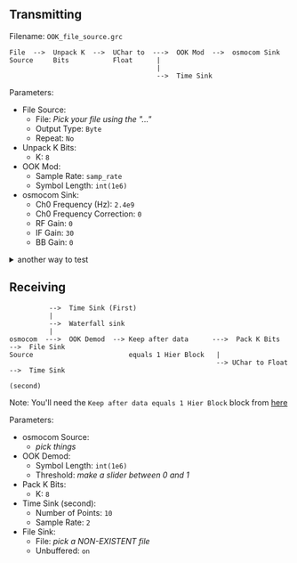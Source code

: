 ## Transmitting

Filename: `OOK_file_source.grc`

```
File  -->  Unpack K  -->  UChar to  --->  OOK Mod  -->  osmocom Sink
Source     Bits           Float      |
                                     |
                                     -->  Time Sink
```

Parameters:

- File Source:
  - File: _Pick your file using the "..."_
  - Output Type: `Byte`
  - Repeat: `No`
- Unpack K Bits:
  - K: `8`
- OOK Mod:
  - Sample Rate: `samp_rate`
  - Symbol Length: `int(1e6)`
- osmocom Sink:
  - Ch0 Frequency (Hz): `2.4e9`
  - Ch0 Frequency Correction: `0`
  - RF Gain: `0`
  - IF Gain: `30`
  - BB Gain: `0`

<details><summary> another way to test</summary>
 Vector source: `[170] + list(map(ord, "abcd"))` 
  TODO: explain this more
  </details>

## Receiving

```
          -->  Time Sink (First)
          |
          -->  Waterfall sink
          |
osmocom  --->  OOK Demod  --> Keep after data      --->  Pack K Bits  -->  File Sink
Source                        equals 1 Hier Block   |
                                                    --> UChar to Float  -->  Time Sink
                                                                             (second)
```

Note: You'll need the `Keep after data equals 1 Hier Block` block from [here](https://github.com/python-can-define-radio/sdr-course/blob/main/misc/grc_files/keep_after_data_equals_1_hier_block.grc)

Parameters:
- osmocom Source:
  - _pick things_
- OOK Demod:
  - Symbol Length: `int(1e6)`
  - Threshold: _make a slider between 0 and 1_
- Pack K Bits:
  - K: `8`
- Time Sink (second):
  - Number of Points: `10`
  - Sample Rate: `2`
- File Sink:
  - File: _pick a NON-EXISTENT file_
  - Unbuffered: `on`
